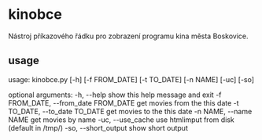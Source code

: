 # kinobce  

Nástroj příkazového řádku pro zobrazení programu kina města Boskovice.  

## usage

usage: kinobce.py [-h] [-f FROM_DATE] [-t TO_DATE] [-n NAME] [-uc] [-so]

optional arguments:
  -h, --help            show this help message and exit
  -f FROM_DATE, --from_date FROM_DATE
                        get movies from the this date
  -t TO_DATE, --to_date TO_DATE
                        get movies to the this date
  -n NAME, --name NAME  get movies by name
  -uc, --use_cache      use htmlimput from disk (default in /tmp/)
  -so, --short_output   show short output

